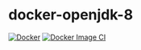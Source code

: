 # docker-openjdk-8

[![Docker](https://github.com/buluma/docker-openjdk-8/actions/workflows/docker-publish.yml/badge.svg)](https://github.com/buluma/docker-openjdk-8/actions/workflows/docker-publish.yml) [![Docker Image CI](https://github.com/buluma/docker-openjdk-8/actions/workflows/docker-image.yml/badge.svg)](https://github.com/buluma/docker-openjdk-8/actions/workflows/docker-image.yml)
